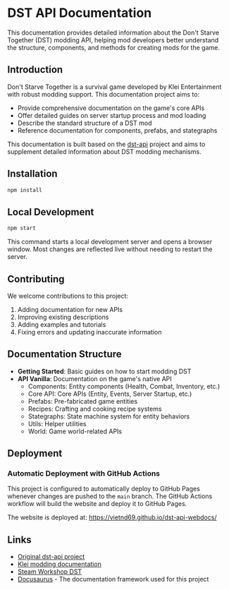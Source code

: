 # DST API Documentation

This documentation provides detailed information about the Don't Starve Together (DST) modding API, helping mod developers better understand the structure, components, and methods for creating mods for the game.

## Introduction

Don't Starve Together is a survival game developed by Klei Entertainment with robust modding support. This documentation project aims to:

- Provide comprehensive documentation on the game's core APIs
- Offer detailed guides on server startup process and mod loading
- Describe the standard structure of a DST mod
- Reference documentation for components, prefabs, and stategraphs

This documentation is built based on the [dst-api](https://github.com/dstmodders/dst-api) project and aims to supplement detailed information about DST modding mechanisms.

## Installation

```bash
npm install
```

## Local Development

```bash
npm start
```

This command starts a local development server and opens a browser window. Most changes are reflected live without needing to restart the server.

## Contributing

We welcome contributions to this project:

1. Adding documentation for new APIs
2. Improving existing descriptions
3. Adding examples and tutorials
4. Fixing errors and updating inaccurate information

## Documentation Structure

- **Getting Started**: Basic guides on how to start modding DST
- **API Vanilla**: Documentation on the game's native API
  - Components: Entity components (Health, Combat, Inventory, etc.)
  - Core API: Core APIs (Entity, Events, Server Startup, etc.)
  - Prefabs: Pre-fabricated game entities
  - Recipes: Crafting and cooking recipe systems
  - Stategraphs: State machine system for entity behaviors
  - Utils: Helper utilities
  - World: Game world-related APIs

## Deployment

### Automatic Deployment with GitHub Actions

This project is configured to automatically deploy to GitHub Pages whenever changes are pushed to the `main` branch. The GitHub Actions workflow will build the website and deploy it to GitHub Pages.

The website is deployed at: https://vietnd69.github.io/dst-api-webdocs/

## Links

- [Original dst-api project](https://github.com/dstmodders/dst-api)
- [Klei modding documentation](https://forums.kleientertainment.com/forums/forum/79-dont-starve-together-beta-modding/)
- [Steam Workshop DST](https://steamcommunity.com/app/322330/workshop/)
- [Docusaurus](https://docusaurus.io/) - The documentation framework used for this project

